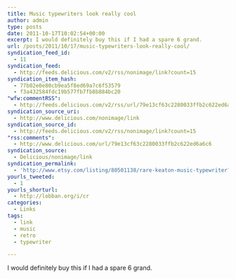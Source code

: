 ```yaml
---
title: Music typewriters look really cool
author: admin
type: posts
date: 2011-10-17T10:02:54+00:00
excerpt: I would definitely buy this if I had a spare 6 grand.
url: /posts/2011/10/17/music-typewriters-look-really-cool/
syndication_feed_id:
  - 11
syndication_feed:
  - http://feeds.delicious.com/v2/rss/nonimage/link?count=15
syndication_item_hash:
  - 77b02e0e80cb9ea5f8ed69a7c6f53579
  - f3a432584fdc19b577fb7fb8b884bc20
"wfw:commentRSS":
  - http://feeds.delicious.com/v2/rss/url/79e13cf63c2280033ffb2c622ed6a6c6
syndication_source_uri:
  - http://www.delicious.com/nonimage/link
syndication_source_id:
  - http://feeds.delicious.com/v2/rss/nonimage/link?count=15
"rss:comments":
  - http://www.delicious.com/url/79e13cf63c2280033ffb2c622ed6a6c6
syndication_source:
  - Delicious/nonimage/link
syndication_permalink:
  - 'http://www.etsy.com/listing/80501138/rare-keaton-music-typewriter?ref=sr_gallery_1&amp;ga_search_submit=&amp;ga_search_query=music+typewriter&amp;ga_order=most_relevant&amp;ga_ship_to=US&amp;ga_view_type=gallery&amp;ga_search_type=vintage&amp;ga_facet=vintage'
yourls_tweeted:
  - 1
yourls_shorturl:
  - http://lobban.org/i/cr
categories:
  - Links
tags:
  - link
  - music
  - retro
  - typewriter

---
```

I would definitely buy this if I had a spare 6 grand.